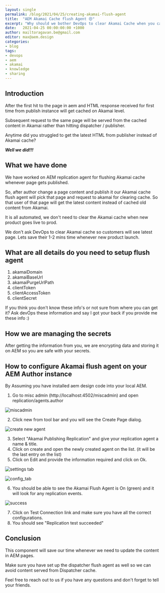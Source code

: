 ```yaml
---
layout: single
permalink: /blog/2021/04/25/creating-akamai-flush-agent
title:  "AEM Akamai Cache flush Agent 😍"
excerpt: "Why should we bother DevOps to clear Akamai Cache when you can do it yourself using flush agent"
date:   2021-04-25 00:00:00:00 +1000
author: mailtoragavan.be@gmail.com
editor: max@aem.design
categories:
- blog
tags:
- devops
- aem
- akamai
- knowledge
- sharing
---
```


## Introduction

After the first hit to the page in aem and HTML response received for first time from publish instance will get cached on Akamai level.

Subsequent request to the same page will be served from the cached content in Akamai rather than hitting dispatcher / publisher. 

Anytime did you struggled to get the latest HTML from publisher instead of Akamai cache? 

***Well we did!!!***

## What we have done

We have worked on AEM replication agent for flushing Akamai cache whenever page gets published. 

So, after author change a page content and publish it our Akamai cache flush agent will pick that page and request to akamai for clearing cache. 
So that user of that page will get the latest content instead of cached old content from Akamai.

It is all automated, we don't need to clear the Akamai cache when new product goes live to prod. 

We don't ask DevOps to clear Akamai cache so customers will see latest page. Lets save their 1-2 mins time whenever new product launch.

## What are all details do you need to setup flush agent 

1.  akamaiDomain
2.  akamaiBaseUrl 
3.  akamaiPurgeUrlPath
4.  clientToken
5.  clientAccessToken
6.  clientSecret

If you think you don't know these info's or not sure from where you can get it? Ask devOps these information and say I got your back if you provide me these info :)

## How we are managing the secrets

After getting the information from you, we are encrypting data and storing it on AEM so you are safe with your secrets.

## How to configure Akamai flush agent on your AEM Author instance

By Assuming you have installed aem design code into your local AEM.

1. Go to misc admin (http://localhost:4502/miscadmin) and open replication/agents.author

![miscadmin](/assets/images/replication/akamai-agent/miscadmin.png)

2. Click new from tool bar and you will see the Create Page dialog.
   
![create new agent](/assets/images/replication/akamai-agent/create_agent.png)

3. Select "Akamai Publishing Replication" and give your replication agent a name & title.
4. Click on create and open the newly created agent on the list. (it will be the last entry on the list)
5. Click on Edit and provide the information required and click on Ok.

![settings tab](/assets/images/replication/akamai-agent/settings_tab.png)

![config_tab](/assets/images/replication/akamai-agent/config_tab.png)

6. You should be able to see the Akamai Flush Agent is On (green) and it will look for any replication events.
   
![success](/assets/images/replication/akamai-agent/enabled_agent.png)

7. Click on Test Connection link and make sure you have all the correct configurations.
8. You should see "Replication test succeeded"


## Conclusion

This component will save our time whenever we need to update the content in AEM pages. 

Make sure you have set up the dispatcher flush agent as well so we can avoid content served from Dispatcher cache.

Feel free to reach out to us if you have any questions and don't forget to tell your friends.
